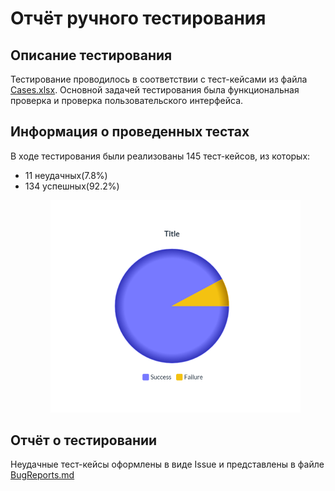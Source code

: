 <h1>Отчёт ручного тестирования</h1>
<h2>Описание тестирования</h2>
Тестирование проводилось в соответствии с тест-кейсами из файла <a href = "Cases.xlsx">Cases.xlsx</a>. 
Основной задачей тестирования была функциональная проверка и проверка пользовательского интерфейса. 

<h2>Информация о проведенных тестах</h2>
В ходе тестирования были реализованы 145 тест-кейсов, из которых:
<ul>
  <li>11 неудачных(7.8%)</li>
  <li>134 успешных(92.2%)</li>
  <figure>
    <img src ="screenshots/Диаграмма ручное тестирование.png"
  </figure>
</ul>

<h2>Отчёт о тестировании</h2>
Неудачные тест-кейсы оформлены в виде Issue и представлены в файле <a href = "BugReports.md">BugReports.md</a>
